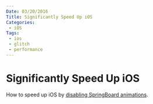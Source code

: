 ```yaml
---
Date: 03/20/2016
Title: Significantly Speed Up iOS
Categories:
 - iOS
Tags:
 - ios
 - glitch
 - performance
---
```


# Significantly Speed Up iOS

How to speed up iOS by [disabling SpringBoard animations](http://9to5mac.com/2016/03/08/how-to-disable-ios-springboard-animations-faster-glitch/).
